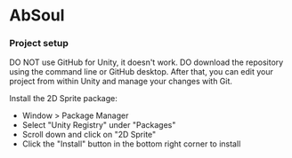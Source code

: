 # AbSoul

### Project setup

DO NOT use GitHub for Unity, it doesn't work.
DO download the repository using the command line or GitHub desktop.
After that, you can edit your project from within Unity and manage your changes with Git.

Install the 2D Sprite package:
- Window > Package Manager
- Select "Unity Registry" under "Packages"
- Scroll down and click on "2D Sprite"
- Click the "Install" button in the bottom right corner to install